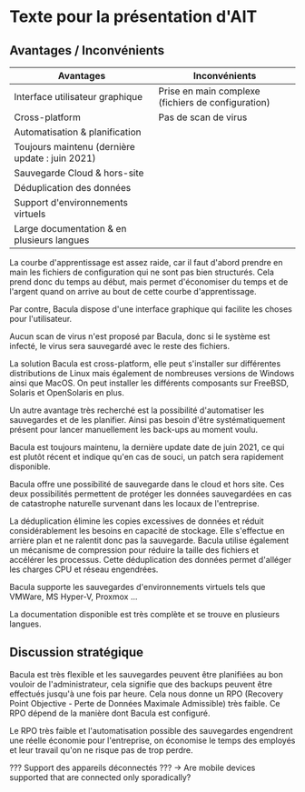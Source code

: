 # Texte pour la présentation d'AIT 

## Avantages / Inconvénients

| Avantages                                       | Inconvénients                                      |
| ----------------------------------------------- | -------------------------------------------------- |
| Interface utilisateur graphique                 | Prise en main complexe (fichiers de configuration) |
| Cross-platform                                  | Pas de scan de virus                               |
| Automatisation & planification                  |                                                    |
| Toujours maintenu (dernière update : juin 2021) |                                                    |
| Sauvegarde Cloud & hors-site                    |                                                    |
| Déduplication des données                       |                                                    |
| Support d'environnements virtuels               |                                                    |
| Large documentation & en plusieurs langues      |                                                    |

La courbe d'apprentissage est assez raide, car il faut d'abord prendre en main les fichiers de configuration qui ne sont pas bien structurés. Cela prend donc du temps au début, mais permet d'économiser du temps et de l'argent quand on arrive au bout de cette courbe d'apprentissage. 

Par contre, Bacula dispose d'une interface graphique qui facilite les choses pour l'utilisateur. 

Aucun scan de virus n'est proposé par Bacula, donc si le système est infecté, le virus sera sauvegardé avec le reste des fichiers.

La solution Bacula est cross-platform, elle peut s'installer sur différentes distributions de Linux mais également de nombreuses versions de Windows ainsi que MacOS. On peut installer les différents composants sur FreeBSD, Solaris et OpenSolaris en plus. 

Un autre avantage très recherché est la possibilité d'automatiser les sauvegardes et de les planifier. Ainsi pas besoin d'être systématiquement présent pour lancer manuellement les back-ups au moment voulu. 

Bacula est toujours maintenu, la dernière update date de juin 2021, ce qui est plutôt récent et indique qu'en cas de souci, un patch sera rapidement disponible. 

Bacula offre une possibilité de sauvegarde dans le cloud et hors site. Ces deux possibilités permettent de protéger les données sauvegardées en cas de catastrophe naturelle survenant dans les locaux de l'entreprise. 

La déduplication élimine les copies excessives de données et réduit considérablement les besoins en capacité de stockage. Elle s'effectue en arrière plan et ne ralentit donc pas la sauvegarde. Bacula utilise également un mécanisme de compression pour réduire la taille des fichiers et accélérer les processus. Cette déduplication des données permet d'alléger les charges CPU et réseau engendrées. 

Bacula supporte les sauvegardes d'environnements virtuels tels que VMWare, MS Hyper-V, Proxmox ...

La documentation disponible est très complète et se trouve en plusieurs langues. 

## Discussion stratégique

Bacula est très flexible et les sauvegardes peuvent être planifiées au bon vouloir de l'administrateur, cela signifie que des backups peuvent être effectués jusqu'à une fois par heure. Cela nous donne un RPO (Recovery Point Objective - Perte de Données Maximale Admissible) très faible. Ce RPO dépend de la manière dont Bacula est configuré. 

Le RPO très faible et l'automatisation possible des sauvegardes engendrent une réelle économie pour l'entreprise, on économise le temps des employés et leur travail qu'on ne risque pas de trop perdre.

??? Support des appareils déconnectés ??? -> Are mobile devices supported that are connected only sporadically?

